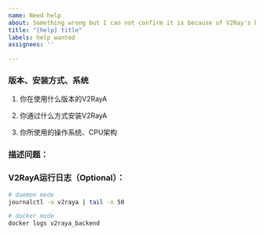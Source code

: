 ```yaml
---
name: Need help
about: Something wrong but I can not confirm it is because of V2Ray's bug.
title: "[help] title"
labels: help wanted
assignees: ''

---
```


### 版本、安装方式、系统

1. 你在使用什么版本的V2RayA

2. 你通过什么方式安装V2RayA

3. 你所使用的操作系统、CPU架构


### 描述问题：

<!-- 在下方描述问题 -->



### V2RayA运行日志（Optional）：

 ```bash
 # daemon mode
 journalctl -u v2raya | tail -n 50
 
 # docker mode
 docker logs v2raya_backend
 ```
<!-- 在下方贴入运行日志 -->

